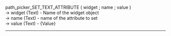 ﻿path_picker_SET_TEXT_ATTRIBUTE ( widget ; name ; value )   -> widget (Text) - Name of the widget object   -> name (Text) - name of the attribute to set   -> value (Text) - {Value}  ________________________________________________________
